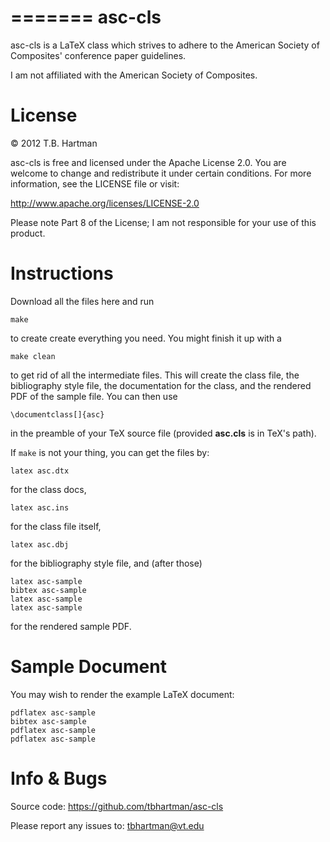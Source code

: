 =======
asc-cls
=======

asc-cls is a LaTeX class which strives to adhere to the American Society
of Composites' conference paper guidelines.

I am not affiliated with the American Society of Composites.

License
=======

© 2012 T.B. Hartman

asc-cls is free and licensed under the Apache License 2.0.  You are welcome to
change and redistribute it under certain conditions.  For more information, see
the LICENSE file or visit:

http://www.apache.org/licenses/LICENSE-2.0

Please note Part 8 of the License; I am not responsible for your use of this
product.

Instructions
============

Download all the files here and run

    make

to create create everything you need.  You might finish it up with a 

    make clean

to get rid of all the intermediate files. This will create the class file, the
bibliography style file, the documentation for the class, and the rendered PDF
of the sample file.  You can then use

    \documentclass[]{asc}

in the preamble of your TeX source file (provided **asc.cls** is in TeX's path).

If ```make``` is not your thing, you can get the files by:

    latex asc.dtx

for the class docs,

    latex asc.ins

for the class file itself,

    latex asc.dbj

for the bibliography style file, and (after those)

    latex asc-sample
    bibtex asc-sample
    latex asc-sample
    latex asc-sample

for the rendered sample PDF.

Sample Document
===============

You may wish to render the example LaTeX document:

    pdflatex asc-sample
    bibtex asc-sample
    pdflatex asc-sample
    pdflatex asc-sample


Info & Bugs
===========

Source code:
    https://github.com/tbhartman/asc-cls

Please report any issues to:
    tbhartman@vt.edu
